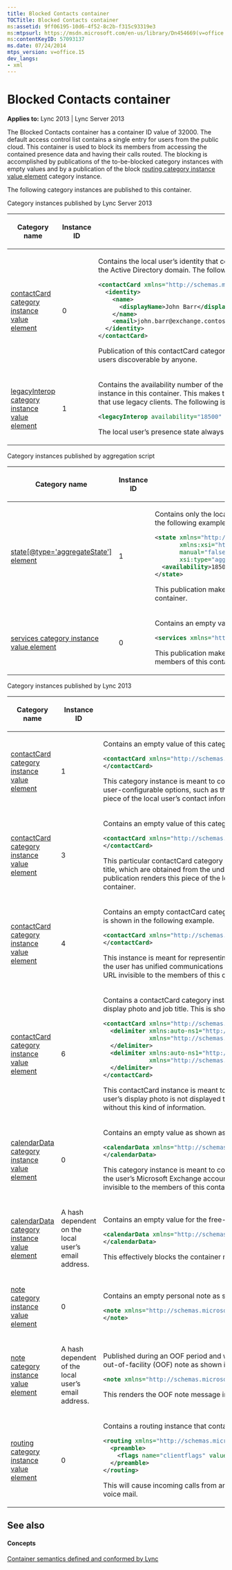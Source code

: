 ```yaml
---
title: Blocked Contacts container
TOCTitle: Blocked Contacts container
ms:assetid: 9ff06195-10d6-4f52-8c2b-f315c93319e3
ms:mtpsurl: https://msdn.microsoft.com/en-us/library/Dn454669(v=office.15)
ms:contentKeyID: 57093137
ms.date: 07/24/2014
mtps_version: v=office.15
dev_langs:
- xml
---
```


# Blocked Contacts container


**Applies to:** Lync 2013 | Lync Server 2013

The Blocked Contacts container has a container ID value of 32000. The default access control list contains a single entry for users from the public cloud. This container is used to block its members from accessing the contained presence data and having their calls routed. The blocking is accomplished by publications of the to-be-blocked category instances with empty values and by a publication of the block [routing category instance value element](routing-category-instance-value-element.md) category instance.

The following category instances are published to this container.

Category instances published by Lync Server 2013

<table>
<colgroup>
<col style="width: 33%" />
<col style="width: 33%" />
<col style="width: 33%" />
</colgroup>
<thead>
<tr class="header">
<th><p>Category name</p></th>
<th><p>Instance ID</p></th>
<th><p>Description</p></th>
</tr>
</thead>
<tbody>
<tr class="odd">
<td><p><a href="contactcard-category-instance-value-element.md">contactCard category instance value element</a></p></td>
<td><p>0</p></td>
<td><p>Contains the local user’s identity that consists of the display name and email address as provisioned from the Active Directory domain. The following is an example of this category instance.</p>

```XML
<contactCard xmlns="http://schemas.microsoft.com/2006/09/sip/contactcard">
  <identity>
    <name>
      <displayName>John Barr</displayName>
    </name>
    <email>john.barr@exchange.contoso.com</email>
  </identity>
</contactCard>
```

<p>Publication of this contactCard category instance ensures that all user identities are visible, making all the users discoverable by anyone.</p></td>
</tr>
<tr class="even">
<td><p><a href="legacyinterop-category-instance-value-element.md">legacyInterop category instance value element</a></p></td>
<td><p>1</p></td>
<td><p>Contains the availability number of the corresponding <a href="state-element_4.md">state[@type='aggregateState'] element</a> category instance in this container. This makes the local user’s presence status available to the container members that use legacy clients. The following is an example of this category instance.</p>

```XML
<legacyInterop availability="18500" xmlns="http://schemas.microsoft.com/2006/09/sip/categories" />
```

<p>The local user’s presence state always appears Offline to the members of this container.</p></td>
</tr>
</tbody>
</table>


Category instances published by aggregation script

<table>
<colgroup>
<col style="width: 33%" />
<col style="width: 33%" />
<col style="width: 33%" />
</colgroup>
<thead>
<tr class="header">
<th><p>Category name</p></th>
<th><p>Instance ID</p></th>
<th><p>Description</p></th>
</tr>
</thead>
<tbody>
<tr class="odd">
<td><p><a href="state-element_4.md">state[@type='aggregateState'] element</a></p></td>
<td><p>1</p></td>
<td><p>Contains only the local user’s current availability number. This is shown in the following example.</p>

```XML
<state xmlns="http://schemas.microsoft.com/2006/09/sip/state" 
       xmlns:xsi="http://www.w3.org/2001/XMLSchema-instance" 
       manual="false" 
       xsi:type="aggregateState">
  <availability>18500</availability>
</state>
```

<p>This publication makes the local user appear offline to the members of this container.</p></td>
</tr>
<tr class="even">
<td><p><a href="services-category-instance-value-element.md">services category instance value element</a></p></td>
<td><p>0</p></td>
<td><p>Contains an empty value as shown in the following example.</p>

```XML
<services xmlns="http://schemas.microsoft.com/2006/09/sip/service" />
```

<p>This publication makes the local user’s presence capabilities invisible to members of this container.</p></td>
</tr>
</tbody>
</table>


Category instances published by Lync 2013

<table>
<colgroup>
<col style="width: 33%" />
<col style="width: 33%" />
<col style="width: 33%" />
</colgroup>
<thead>
<tr class="header">
<th><p>Category name</p></th>
<th><p>Instance ID</p></th>
<th><p>Description</p></th>
</tr>
</thead>
<tbody>
<tr class="odd">
<td><p><a href="contactcard-category-instance-value-element.md">contactCard category instance value element</a></p></td>
<td><p>1</p></td>
<td><p>Contains an empty value of this category instance as shown in the following example.</p>

```XML
<contactCard xmlns="http://schemas.microsoft.com/2006/09/sip/contactcard">
</contactCard>
```

<p>This category instance is meant to contain the local user’s contact information as constructed from the user-configurable options, such as the local user’s home phone number. This publication renders this piece of the local user’s contact information invisible to the members of this container.</p></td>
</tr>
<tr class="even">
<td><p><a href="contactcard-category-instance-value-element.md">contactCard category instance value element</a></p></td>
<td><p>3</p></td>
<td><p>Contains an empty value of this category instance as shown in the following example.</p>

```XML
<contactCard xmlns="http://schemas.microsoft.com/2006/09/sip/contactcard">
</contactCard>
```

<p>This particular contactCard category instance is meant for the local user’s company description and job title, which are obtained from the underlying Microsoft Lync Server 2013 Address Book Server. This publication renders this piece of the local user’s contact information invisible to the members of this container.</p></td>
</tr>
<tr class="odd">
<td><p><a href="contactcard-category-instance-value-element.md">contactCard category instance value element</a></p></td>
<td><p>4</p></td>
<td><p>Contains an empty contactCard category instance without the server-provisioned voice mail URL. This is shown in the following example.</p>

```XML
<contactCard xmlns="http://schemas.microsoft.com/2006/09/sip/contactcard" isUCEnabled="true">
</contactCard>
```

<p>This instance is meant for representing the server-provisioned voice mail URL of the local user when the user has unified communications (UC) enabled. This publication renders the local user’s voice mail URL invisible to the members of this container.</p></td>
</tr>
<tr class="even">
<td><p><a href="contactcard-category-instance-value-element.md">contactCard category instance value element</a></p></td>
<td><p>6</p></td>
<td><p>Contains a contactCard category instance without the intended information about the local user’s display photo and job title. This is shown in the following example.</p>

```XML
<contactCard xmlns="http://schemas.microsoft.com/2006/09/sip/contactcard">
  <delimiter xmlns:auto-ns1="http://schemas.microsoft.com/2006/09/sip/contactcard" 
             xmlns="http://schemas.microsoft.com/2006/09/sip/commontypes">
  </delimiter>
  <delimiter xmlns:auto-ns1="http://schemas.microsoft.com/2006/09/sip/contactcard" 
             xmlns="http://schemas.microsoft.com/2006/09/sip/commontypes">
  </delimiter>
</contactCard>
```

<p>This contactCard instance is meant to contain the local user’s job title and display photo. The local user’s display photo is not displayed to the members of this container when this instance is published without this kind of information.</p></td>
</tr>
<tr class="odd">
<td><p><a href="calendardata-category-instance-value-element.md">calendarData category instance value element</a></p></td>
<td><p>0</p></td>
<td><p>Contains an empty value as shown as follows.</p>

```XML
<calendarData xmlns="http://schemas.microsoft.com/2006/09/sip/calendarData">
</calendarData>
```

<p>This category instance is meant to contain the local user’s working hours information as obtained from the user’s Microsoft Exchange account. This publication renders this working-hours information invisible to the members of this container.</p></td>
</tr>
<tr class="even">
<td><p><a href="calendardata-category-instance-value-element.md">calendarData category instance value element</a></p></td>
<td><p>A hash dependent on the local user’s email address.</p></td>
<td><p>Contains an empty value for the free-busy information, as shown in the following example.</p>

```XML
<calendarData xmlns="http://schemas.microsoft.com/2006/09/sip/calendarData">
</calendarData>
```

<p>This effectively blocks the container members from accessing the local user’s free-busy information.</p></td>
</tr>
<tr class="odd">
<td><p><a href="note-category-instance-value-element.md">note category instance value element</a></p></td>
<td><p>0</p></td>
<td><p>Contains an empty personal note as shown in the following example.</p>

```XML
<note xmlns="http://schemas.microsoft.com/2006/09/sip/note">
</note>
```

</td>
</tr>
<tr class="even">
<td><p><a href="note-category-instance-value-element.md">note category instance value element</a></p></td>
<td><p>A hash dependent of the local user’s email address.</p></td>
<td><p>Published during an OOF period and when the OOF message is set, this instance contains an empty out-of-facility (OOF) note as shown in the following example.</p>

```XML
<note xmlns="http://schemas.microsoft.com/2006/09/sip/note"></note>
```

<p>This renders the OOF note message invisible to the members of this container.</p></td>
</tr>
<tr class="odd">
<td><p><a href="routing-category-instance-value-element.md">routing category instance value element</a></p></td>
<td><p>0</p></td>
<td><p>Contains a routing instance that contains the block rule. This is shown in the following example.</p>

```XML
<routing xmlns="http://schemas.microsoft.com/02/2006/sip/routing" name="rtcdefault" version="1">
  <preamble>
    <flags name="clientflags" value="block" />
  </preamble>
</routing>
```

<p>This will cause incoming calls from any member of this container blocked and routed to the local user’s voice mail.</p></td>
</tr>
</tbody>
</table>


## See also

#### Concepts

[Container semantics defined and conformed by Lync](container-semantics-defined-and-conformed-by-lync.md)

